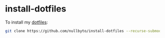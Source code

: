 # install-dotfiles

To install my [dotfiles](https://github.com/nullbyto/dotfiles):
```bash
git clone https://github.com/nullbyto/install-dotfiles --recurse-submodules && cd install-dotfiles && bash ./install.sh
```

